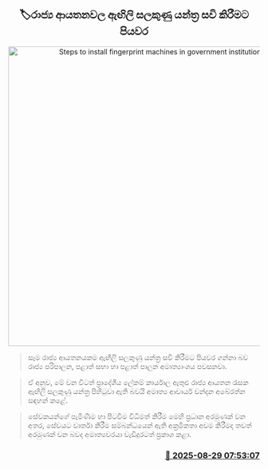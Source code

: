<p align='center'><b><h2 align='center' title='Steps to install fingerprint machines in government institutions'>🏷රාජ්‍ය ආයතනවල ඇඟිලි සලකුණු යන්ත්‍ර සවි කිරීමට පියවර</h2></b></p>
<p align='center'><img src='https://helakuru.sgp1.cdn.digitaloceanspaces.com/esana/images/lib/fingerprint-archived.jpg' width='600' alt='Steps to install fingerprint machines in government institutions'></p>

> සෑම රාජ්‍ය ආයතනයකම ඇඟිලි සලකුණු යන්ත්‍ර සවි කිරීමට පියවර ගන්නා බව රාජ්‍ය පරිපාලන, පළාත් සභා හා පළාත් පාලන අමාත්‍යාංශය පවසනවා.

> ඒ අනුව, මේ වන විටත් ප්‍රාදේශීය ලේකම් කාර්යාල ඇතුළු රාජ්‍ය ආයතන රැසක ඇඟිලි සලකුණු යන්ත්‍ර පිහිටුවා ඇති බවයි අමාත්‍ය ආචාර්ය චන්දන අබේරත්න සඳහන් කළේ.

> සේවකයන්ගේ පැමිණීම හා පිටවීම විධිමත් කිරීම මෙහි ප්‍රධාන අරමුණක් වන අතර, සේවයට වාර්තා කිරීම සම්බන්ධයෙන් ඇති අක්‍රමිකතා අවම කිරීමද තවත් අරමුණක් වන බවද අමාත්‍යවරයා වැඩිදුරටත් ප්‍රකාශ කළා.



<h3 align='right'><a href='https://www.helakuru.lk/esana/p/113172/'>📅 2025-08-29 07:53:07</a></h3>
